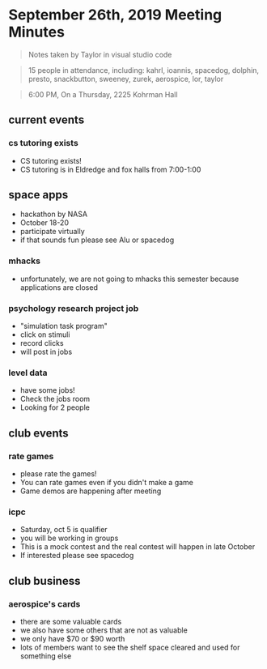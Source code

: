 # September 26th, 2019 Meeting Minutes
> Notes taken by Taylor in visual studio code

> 15 people in attendance, including: kahrl, ioannis, spacedog, dolphin, presto, snackbutton, sweeney, zurek, aerospice, lor, taylor

> 6:00 PM, On a Thursday, 2225 Kohrman Hall

## current events

### cs tutoring exists
* CS tutoring exists!
* CS tutoring is in Eldredge and fox halls from 7:00-1:00

 ## space apps
* hackathon by NASA
* October 18-20
* participate virtually
* if that sounds fun please see Alu or spacedog

### mhacks
* unfortunately, we are not going to mhacks this semester because applications are closed
  
### psychology research project job
* "simulation task program"
* click on stimuli
* record clicks
* will post in jobs

### level data 
* have some jobs!
* Check  the jobs room
* Looking for 2 people
  
## club events

### rate games
* please rate the games!
* You can rate games even if you didn't make a game
* Game demos are happening after meeting
  
### icpc
* Saturday, oct 5 is qualifier
* you will be working in groups
* This is a mock contest and the real contest will happen in late October
* If interested please see spacedog
   
## club business

### aerospice's cards
* there are some valuable cards
* we also have some others that are not as valuable
* we only have $70 or $90  worth
* lots of members want to see the shelf space cleared and used for something else
  

